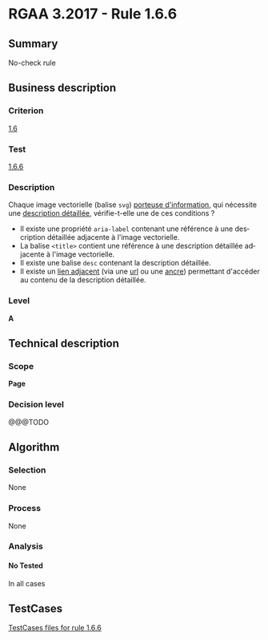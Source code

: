 # RGAA 3.2017 - Rule 1.6.6

## Summary
No-check rule


## Business description

### Criterion
[1.6](http://references.modernisation.gouv.fr/rgaa-accessibilite/criteres.html#crit-1-6)

### Test
[1.6.6](http://references.modernisation.gouv.fr/rgaa-accessibilite/criteres.html#test-1-6-6)

### Description
<div lang="fr">Chaque image vectorielle (balise <code lang="en">svg</code>) <a href="http://references.modernisation.gouv.fr/rgaa-accessibilite/glossaire.html#image-porteuse-dinformation">porteuse d'information</a>, qui n&#xE9;cessite une <a href="http://references.modernisation.gouv.fr/rgaa-accessibilite/glossaire.html#description-dtaille-image">description d&#xE9;taill&#xE9;e</a>, v&#xE9;rifie-t-elle une de ces conditions&nbsp;? <ul><li>Il existe une propri&#xE9;t&#xE9; <code lang="en">aria-label</code> contenant une r&#xE9;f&#xE9;rence &#xE0; une description d&#xE9;taill&#xE9;e adjacente &#xE0; l'image vectorielle.</li> <li>La balise <code lang="en">&lt;title&gt;</code> contient une r&#xE9;f&#xE9;rence &#xE0; une description d&#xE9;taill&#xE9;e adjacente &#xE0; l'image vectorielle.</li> <li>Il existe une balise <code lang="en">desc</code> contenant la description d&#xE9;taill&#xE9;e.</li> <li>Il existe un <a href="http://references.modernisation.gouv.fr/rgaa-accessibilite/glossaire.html#lien-adjacent">lien adjacent</a> (via une <a href="http://references.modernisation.gouv.fr/rgaa-accessibilite/glossaire.html#url">url</a> ou une <a href="http://references.modernisation.gouv.fr/rgaa-accessibilite/glossaire.html#ancre">ancre</a>) permettant d'acc&#xE9;der au contenu de la description d&#xE9;taill&#xE9;e.</li> </ul></div>

### Level
**A**


## Technical description

### Scope
**Page**

### Decision level
@@@TODO


## Algorithm

### Selection
None

### Process
None

### Analysis

#### No Tested
In all cases


##  TestCases

[TestCases files for rule 1.6.6](https://github.com/Asqatasun/Asqatasun/tree/develop/rules/rules-rgaa3.2017/src/test/resources/testcases/rgaa32017/Rgaa32017Rule010606/)


